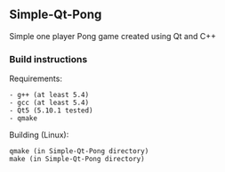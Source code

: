 <h2>Simple-Qt-Pong</h2>

Simple one player Pong game created using Qt and C++

<h3>Build instructions</h3>

Requirements:

	- g++ (at least 5.4)
	- gcc (at least 5.4)
	- Qt5 (5.10.1 tested)
	- qmake

Building (Linux):

	qmake (in Simple-Qt-Pong directory)
	make (in Simple-Qt-Pong directory)
